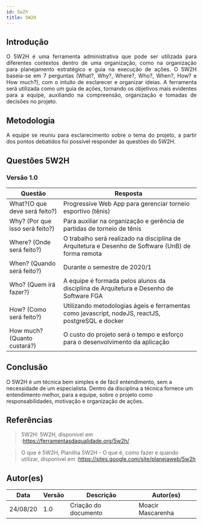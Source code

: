 ```yaml
---
id: 5w2h
title: 5W2H
---
```


## Introdução
<p align = "justify">
    O 5W2H é uma ferramenta administrativa  que pode ser utilizada para diferentes contextos dentro de uma organização, como na organização para planejamento estratégico e guia na execução de ações. O 5W2H baseia-se em 7 perguntas (What?, Why?, Where?, Who?, When?, How? e How much?), com o intuito de esclarecer e organizar ideias. A ferramenta será utilizada como um guia de ações, tornando os objetivos mais evidentes para a equipe, auxiliando na compreensão, organização e tomadas de decisões no projeto.
</p>

## Metodologia
<p align = "justify">
    A equipe se reuniu para esclarecimento sobre o tema do projeto, a partir dos pontos debatidos foi possível responder às questões do 5W2H.  
</p>


## Questões 5W2H

### Versão 1.0

|Questão|Resposta|
|-------|--------|
|What?(O que deve será feito?)|Progressive Web App para gerenciar torneio esportivo (tênis)|
|Why? (Por que isso será feito?)|Para auxiliar na organização e gerência de partidas de torneio de tênis|
|Where? (Onde será feito?)|O trabalho será realizado na disciplina de Arquitetura e Desenho de Software (UnB) de forma remota|
|When? (Quando será feito?)|Durante o semestre de 2020/1|
|Who? (Quem irá fazer?)|A equipe é formada pelos alunos da disciplina de Arquitetura e Desenho de Software FGA|
|How? (Como será feito?)|Utilizando metodologias ágeis e ferramentas como javascript, nodeJS, reactJS, postgreSQL e docker|
|How much? (Quanto custará?)|O custo do projeto será o tempo e esforço para o desenvolvimento da aplicação|


## Conclusão
O 5W2H é um técnica bem simples e de fácil entendimento, sem a necessidade de um especialista. Dentro da disciplina a técnica fornece um entendimento melhor, para a equipe, sobre o projeto como responsabilidades, motivação e organização de ações.   
 
 
## Referências
> 5W2H: 5W2H, disponivel em :https://ferramentasdaqualidade.org/5w2h/

> O que é 5W2H, Planilha 5W2H - O que é, como fazer e quando utilizar, disponivel em :https://sites.google.com/site/planejaweb/5w2h

## Autor(es)
| Data | Versão | Descrição | Autor(es) |
| -- | -- | -- | -- |
| 24/08/20 | 1.0 | Criação do documento | Moacir Mascarenha | 